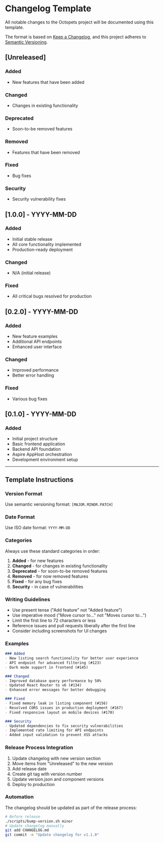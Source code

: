 # Changelog Template

All notable changes to the Octopets project will be documented using this template.

The format is based on [Keep a Changelog](https://keepachangelog.com/en/1.0.0/),
and this project adheres to [Semantic Versioning](https://semver.org/spec/v2.0.0.html).

## [Unreleased]

### Added
- New features that have been added

### Changed
- Changes in existing functionality

### Deprecated
- Soon-to-be removed features

### Removed
- Features that have been removed

### Fixed
- Bug fixes

### Security
- Security vulnerability fixes

## [1.0.0] - YYYY-MM-DD

### Added
- Initial stable release
- All core functionality implemented
- Production-ready deployment

### Changed
- N/A (initial release)

### Fixed
- All critical bugs resolved for production

## [0.2.0] - YYYY-MM-DD

### Added
- New feature examples
- Additional API endpoints
- Enhanced user interface

### Changed
- Improved performance
- Better error handling

### Fixed
- Various bug fixes

## [0.1.0] - YYYY-MM-DD

### Added
- Initial project structure
- Basic frontend application
- Backend API foundation
- Aspire AppHost orchestration
- Development environment setup

---

## Template Instructions

### Version Format
Use semantic versioning format: `[MAJOR.MINOR.PATCH]`

### Date Format
Use ISO date format: `YYYY-MM-DD`

### Categories
Always use these standard categories in order:
1. **Added** - for new features
2. **Changed** - for changes in existing functionality  
3. **Deprecated** - for soon-to-be removed features
4. **Removed** - for now removed features
5. **Fixed** - for any bug fixes
6. **Security** - in case of vulnerabilities

### Writing Guidelines
- Use present tense ("Add feature" not "Added feature")
- Use imperative mood ("Move cursor to..." not "Moves cursor to...")
- Limit the first line to 72 characters or less
- Reference issues and pull requests liberally after the first line
- Consider including screenshots for UI changes

### Examples
```markdown
### Added
- New listing search functionality for better user experience
- API endpoint for advanced filtering (#123)
- Dark mode support in frontend (#145)

### Changed
- Improved database query performance by 50%
- Updated React Router to v6 (#134)
- Enhanced error messages for better debugging

### Fixed
- Fixed memory leak in listing component (#156)
- Resolved CORS issues in production deployment (#167)
- Fixed responsive layout on mobile devices (#178)

### Security
- Updated dependencies to fix security vulnerabilities
- Implemented rate limiting for API endpoints
- Added input validation to prevent XSS attacks
```

### Release Process Integration
1. Update changelog with new version section
2. Move items from "Unreleased" to the new version
3. Add release date
4. Create git tag with version number
5. Update version.json and component versions
6. Deploy to production

### Automation
The changelog should be updated as part of the release process:
```bash
# Before release
./scripts/bump-version.sh minor
# Update changelog manually
git add CHANGELOG.md
git commit -m "Update changelog for v1.1.0"
```